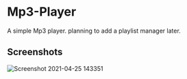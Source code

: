 # Mp3-Player

A simple Mp3 player.
planning to add a playlist manager later.

## Screenshots

![Screenshot 2021-04-25 143351](https://user-images.githubusercontent.com/63502859/115995477-4ccb3380-a5d3-11eb-8eeb-6493d94266c8.png)

